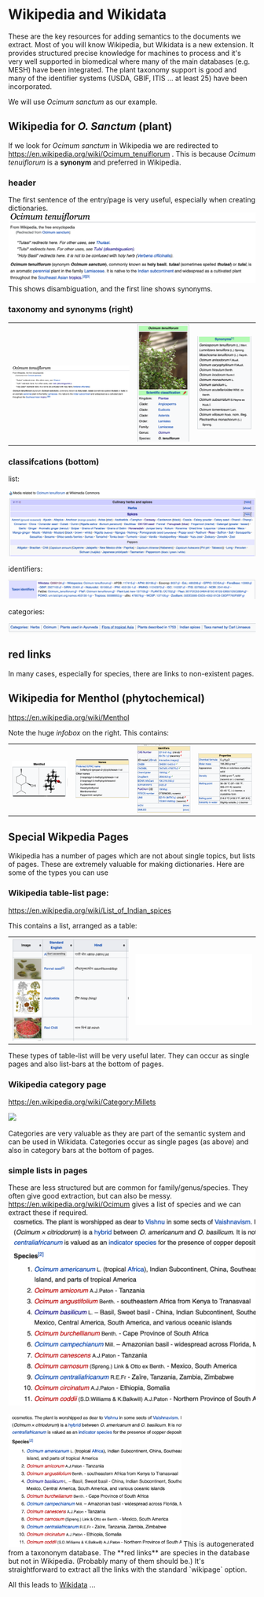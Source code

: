 # Wikipedia and Wikidata

These are the key resources for adding semantics to the documents we extract. Most of you will know Wikipedia, but Wikidata is a new
extension. It provides structured precise knowledge for machines to process and it's very well supported in biomedical where many of the main 
databases (e.g. MESH) have been integrated. The plant taxonomy support is good and many of the identifier systems (USDA, GBIF, ITIS ... at least 25) have been 
incorporated.

We will use *Ocimum sanctum* as our example.

## Wikipedia for *O. Sanctum* (plant)

If we look for *Ocimum sanctum* in Wikipedia we are redirected to
https://en.wikipedia.org/wiki/Ocimum_tenuiflorum .
This is because *Ocimum tenuiflorum* is a **synonym** and preferred in Wikipedia. 


### header
The first sentence of the entry/page is very useful, especially when creating dictionaries.
![](assets/wp_header.png)
This shows disambiguation, and the first line shows synonyms.
### taxonomy and synonyms (right)

<table>
  <td><img src="assets/wp_header.png"/></td> 
  
  <td> <img src="assets/wp_taxonomy.png"/></td>
  
  <td><img src="assets/wp_synonyms.png"/></td>
  
  </tr>
</table>


### classifcations (bottom)

list:

![](assets/wp_listofspices.png)

identifiers:

![](assets/wp_identifiers.png)

categories:

![](assets/wp_categories.png)

## red links
In many cases, especially for species, there are links to non-existent pages. 
## Wikipedia for Menthol (phytochemical)

https://en.wikipedia.org/wiki/Menthol

Note the huge *infobox* on the right. This contains:
<table>
<tr>
  <td><img src="assets/wp_formula.png"/></td>
  <td><img src="assets/wp_names.png"/></td>
  <td><img src="assets/wp_chemids.png"/></td>
  <td><img src="assets/wp_properties.png"/></td>
  </tr>
</table>

## Special Wikpedia Pages

Wikipedia has a number of pages which are not about single topics, but lists of pages. These are extremely valuable for making dictionaries. Here are some of the types you can use

### Wikipedia table-list page:

https://en.wikipedia.org/wiki/List_of_Indian_spices

This contains a list, arranged as a table:

<table><tr><td width="50%"><img src="assets/wp_listofspicestable.png"/></td><td width="50%"><img src="../misc/blank.png"/></td></tr></table>

These types of table-list will be very useful later. They can occur as single pages and also list-bars at the bottom of pages.

### Wikipedia category page

https://en.wikipedia.org/wiki/Category:Millets

![](assets/wp_categorymillet.png)

Categories are very valuable as they are part of the semantic system and can be used in Wikidata. Categories occur as single pages (as above) and also in category bars at the bottom of pages.

### simple lists in pages
These are less structured but are common for family/genus/species. They often give good extraction, but can also be messy. https://en.wikipedia.org/wiki/Ocimum gives a list of species and we can extract these if required.
![](assets/ocimumgenus.png)

<img src="assets/ocimumgenus.png" width="70%"/>
This is autogenerated from a taxononym database. The **red links** are species in the database but not in Wikipedia. (Probably many of them should be.) It's straightforward to extract all the links with the standard `wikipage` option.

All this leads to [Wikidata](wikidata.md) ...



